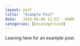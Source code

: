 ```yaml
---
layout: post
title:  "Example Post"
date:   2016-06-08 11:52: -0400
categories: [Uncategorized]
---
```

Leaving here for an example post.
